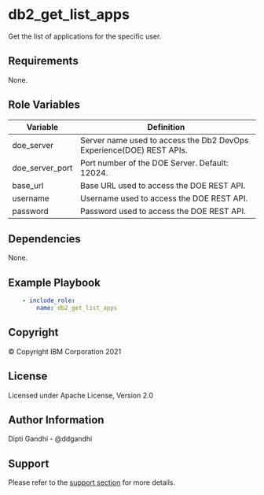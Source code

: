db2_get_list_apps
=========

Get the list of applications for the specific user.

Requirements
------------

None.

Role Variables
--------------

| Variable           | Definition                                                                             |
|--------------------|----------------------------------------------------------------------------------------|
| doe_server    | Server name used to access the Db2 DevOps Experience(DOE) REST APIs.          |
| doe_server_port            | Port number of the DOE Server. Default: 12024.                                                              |
| base_url       |  Base URL used to access the DOE REST API.|
| username              | Username used to access the DOE REST API.                                                        |
| password              | Password used to access the DOE REST API.|


Dependencies
------------

None.

Example Playbook
----------------

```yaml
    - include_role:
        name: db2_get_list_apps
```

Copyright
---------

© Copyright IBM Corporation 2021

License
-------

Licensed under Apache License, Version 2.0

Author Information
------------------

Dipti Gandhi - @ddgandhi

Support
-------

Please refer to the [support section](https://github.com/IBM/z_ansible_collections_samples/blob/master/README.md#support) for more details.
